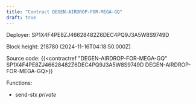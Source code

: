 ```yaml
---
title: "Contract DEGEN-AIRDROP-FOR-MEGA-GQ"
draft: true
---
```

Deployer: SP1X4F4PE8ZJ46628482Z6DEC4PQ9J3A5W8S9749D


 



Block height: 218780 (2024-11-16T04:18:50.000Z)

Source code: {{<contractref "DEGEN-AIRDROP-FOR-MEGA-GQ" SP1X4F4PE8ZJ46628482Z6DEC4PQ9J3A5W8S9749D DEGEN-AIRDROP-FOR-MEGA-GQ>}}

Functions:

* send-stx _private_
